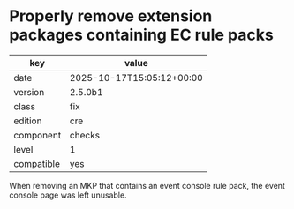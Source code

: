 [//]: # (werk v2)
# Properly remove extension packages containing EC rule packs

key        | value
---------- | ---
date       | 2025-10-17T15:05:12+00:00
version    | 2.5.0b1
class      | fix
edition    | cre
component  | checks
level      | 1
compatible | yes

When removing an MKP that contains an event console rule pack,
the event console page was left unusable.
